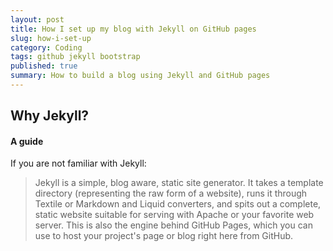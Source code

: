 ```yaml
---
layout: post
title: How I set up my blog with Jekyll on GitHub pages
slug: how-i-set-up
category: Coding
tags: github jekyll bootstrap
published: true
summary: How to build a blog using Jekyll and GitHub pages
---
```


## Why Jekyll?

#### A guide
If you are not familiar with Jekyll:

> Jekyll is a simple, blog aware, static site generator. It takes a template directory 
> (representing the raw form of a website), runs it through Textile or Markdown and Liquid 
> converters, and spits out a complete, static website suitable for serving with Apache or 
> your favorite web server. This is also the engine behind GitHub Pages, which you can use 
> to host your project's page or blog right here from GitHub.

